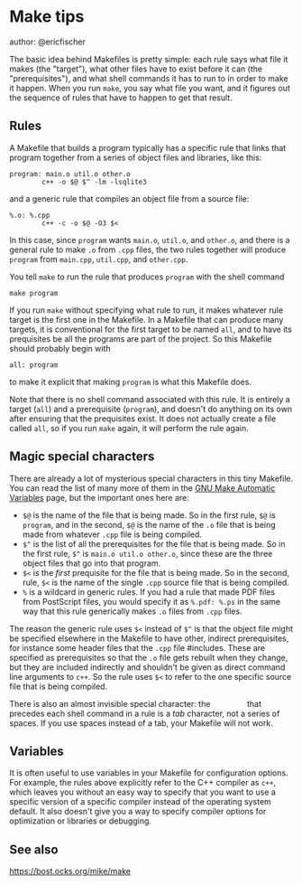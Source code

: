 Make tips
=========

author: @ericfischer

The basic idea behind Makefiles is pretty simple: each rule says what file it makes (the "target"), what other files have to exist before it can (the "prerequisites"), and what shell commands it has to run to in order to make it happen. When you run `make`, you say what file you want, and it figures out the sequence of rules that have to happen to get that result.

Rules
-----

A Makefile that builds a program typically has a specific rule that links that program together from a series of object files and libraries, like this:

```
program: main.o util.o other.o
        c++ -o $@ $^ -lm -lsqlite3
```

and a generic rule that compiles an object file from a source file:

```
%.o: %.cpp
        c++ -c -o $@ -O3 $<
```

In this case, since `program` wants `main.o`, `util.o`, and `other.o`, and there is a general rule to make `.o` from `.cpp` files, the two rules together will produce `program` from `main.cpp`, `util.cpp`, and `other.cpp`.

You tell `make` to run the rule that produces `program` with the shell command

```
make program
```

If you run `make` without specifying what rule to run, it makes whatever rule target is the first one in the Makefile. In a Makefile that can produce many targets, it is conventional for the first target to be named `all`, and to have its prequisites be all the programs are part of the project. So this Makefile should probably begin with

```
all: program
```

to make it explicit that making `program` is what this Makefile does.

Note that there is no shell command associated with this rule. It is entirely a target (`all`) and a prerequisite (`program`), and doesn't do anything on its own after ensuring that the prequisites exist. It does not actually create a file called `all`, so if you run `make` again, it will perform the rule again.

Magic special characters
------------------------

There are already a lot of mysterious special characters in this tiny Makefile. You can read the list of many more of them in the [GNU Make Automatic Variables](https://www.gnu.org/software/make/manual/html_node/Automatic-Variables.html) page, but the important ones here are:

* `$@` is the name of the file that is being made. So in the first rule, `$@` is `program`, and in the second, `$@` is the name of the `.o` file that is being made from whatever `.cpp` file is being compiled.
* `$^` is the list of all the prerequisites for the file that is being made. So in the first rule, `$^` is `main.o util.o other.o`, since these are the three object files that go into that program.
* `$<` is the *first* prequisite for the file that is being made. So in the second, rule, `$<` is the name of the single `.cpp` source file that is being compiled.
* `%` is a wildcard in generic rules. If you had a rule that made PDF files from PostScript files, you would specify it as `%.pdf: %.ps` in the same way that this rule generically makes `.o` files from `.cpp` files.

The reason the generic rule uses `$<` instead of `$^` is that the object file might be specified elsewhere in the Makefile to have other, indirect prerequisites, for instance some header files that the `.cpp` file #includes. These are specified as prerequisites so that the `.o` file gets rebuilt when they change, but they are included indirectly and shouldn't be given as direct command line arguments to `c++`. So the rule uses `$<` to refer to the one specific source file that is being compiled.

There is also an almost invisible special character: the `        ` that precedes each shell command in a rule is a *tab* character, not a series of spaces. If you use spaces instead of a tab, your Makefile will not work.

Variables
---------

It is often useful to use variables in your Makefile for configuration options. For example, the rules above explicitly refer to the C++ compiler as `c++`, which leaves you without an easy way to specify that you want to use a specific version of a specific compiler instead of the operating system default. It also doesn't give you a way to specify compiler options for optimization or libraries or debugging.


See also
--------

https://bost.ocks.org/mike/make